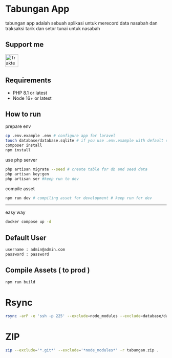# Tabungan App

tabungan app adalah sebuah aplikasi untuk merecord data nasabah dan traksaksi tarik dan setor tunai untuk nasabah

## Support me

<a href="https://trakteer.id/ajikamaludin" target="_blank"><img id="wse-buttons-preview" src="https://cdn.trakteer.id/images/embed/trbtn-blue-2.png" height="40" style="border:0px;height:40px;" alt="Trakteer Saya"></a>

## Requirements

-   PHP 8.1 or latest
-   Node 16+ or latest

## How to run

prepare env

```bash
cp .env.example .env # configure app for laravel
touch database/database.sqlite # if you use .env.example with default sqlite database
composer install
npm install
```

use php server

```bash
php artisan migrate --seed # create table for db and seed data
php artisan key:gen
php artisan ser #keep run to dev
```

compile asset

```bash
npm run dev # compiling asset for development # keep run for dev
```

<hr/>

easy way

```bash
docker compose up -d
```

## Default User

```bash
username : admin@admin.com
password : password
```

## Compile Assets ( to prod )

```bash
npm run build
```

# Rsync

```bash
rsync -arP -e 'ssh -p 225' --exclude=node_modules --exclude=database/database.sqlite --exclude=.git --exclude=.env --exclude=public/hot . arm@ajikamaludin.id:/home/arm/projects/www/tabungan
```

# ZIP

```bash
zip --exclude='*.git*' --exclude='*node_modules*' -r tabungan.zip .
```
